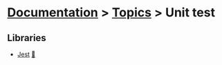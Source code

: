 # [Documentation](../README.md) > [Topics](README.md) > Unit test

## Libraries

  + [Jest](../elements/jest.md) [🔗](https://facebook.github.io/jest/)